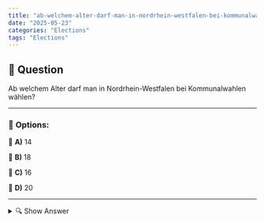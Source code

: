 ```yaml
---
title: "ab-welchem-alter-darf-man-in-nordrhein-westfalen-bei-kommunalwahlen-wahlen"
date: "2025-05-23"
categories: "Elections"
tags: "Elections"
---
```


## 📌 **Question**

Ab welchem Alter darf man in Nordrhein-Westfalen bei Kommunalwahlen wählen?



---

### 📝 **Options:**

🔘 **A)** 14

🔘 **B)** 18

🔘 **C)** 16

🔘 **D)** 20

---

<details>
  <summary>🔍 Show Answer</summary>

  <p>
💡  <b>Correct Answer:</b>  c
  </p>
  <p>
    📖<b>Explanation:</b>
    In Deutschland sind Kommunalwahlen Wahlen, bei denen Bürger über Vertreter in der lokalen Verwaltung, wie Stadträte oder Bürgermeister, entscheiden. Das Wahlalter für Kommunalwahlen kann variieren und unterliegt den Landesgesetzen. In Nordrhein-Westfalen wurde das Wahlalter für Kommunalwahlen heruntergesetzt, um die Beteiligung von Jugendlichen zu fördern und ihr Interesse an lokalen politischen Prozessen zu steigern. Diese Frage zielt darauf ab, das spezifische Mindestalter zu identifizieren, ab dem Einwohner Nordrhein-Westfalens das Recht haben, bei diesen Wahlen ihre Stimme abzugeben.
  </p>
</details>
